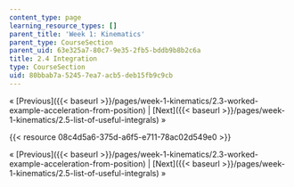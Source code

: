 ```yaml
---
content_type: page
learning_resource_types: []
parent_title: 'Week 1: Kinematics'
parent_type: CourseSection
parent_uid: 63e325a7-80c7-9e35-2fb5-bddb9b8b2c6a
title: 2.4 Integration
type: CourseSection
uid: 80bbab7a-5245-7ea7-acb5-deb15fb9c9cb
---
```


« [Previous]({{< baseurl >}}/pages/week-1-kinematics/2.3-worked-example-acceleration-from-position) | [Next]({{< baseurl >}}/pages/week-1-kinematics/2.5-list-of-useful-integrals) »

{{< resource 08c4d5a6-375d-a6f5-e711-78ac02d549e0 >}}

« [Previous]({{< baseurl >}}/pages/week-1-kinematics/2.3-worked-example-acceleration-from-position) | [Next]({{< baseurl >}}/pages/week-1-kinematics/2.5-list-of-useful-integrals) »